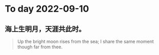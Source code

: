 
# To day 2022-09-10


## 海上生明月，天涯共此时。
> Up the bright moon rises from the sea; I share the same moment though far from thee.

    